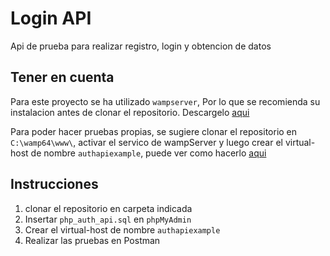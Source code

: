 Login API
=======
Api de prueba para realizar registro, login y obtencion de datos 

Tener en cuenta
---------------

Para este proyecto se ha utilizado `wampserver`, Por lo que se recomienda su instalacion antes de clonar el repositorio. Descargelo [aqui](https://www.wampserver.com/en/)

Para poder hacer pruebas propias, se sugiere clonar el repositorio en `C:\wamp64\www\`, activar el servico de wampServer y luego crear el virtual-host de nombre `authapiexample`, puede ver como hacerlo [aqui](http://localhost/add_vhost.php)

Instrucciones
-------------

1. clonar el repositorio en carpeta indicada
2. Insertar `php_auth_api.sql` en `phpMyAdmin`
3. Crear el virtual-host de nombre `authapiexample`
4. Realizar las pruebas en Postman
